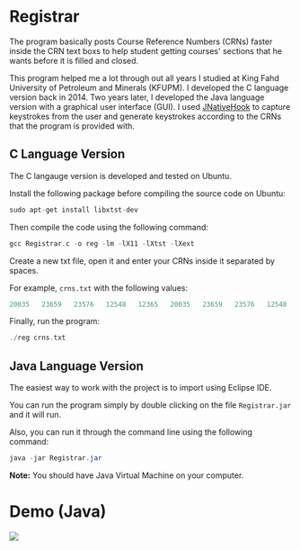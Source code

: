 # Registrar

The program basically posts Course Reference Numbers (CRNs) faster inside the CRN text boxs to help student getting courses' sections that he wants before it is filled and closed.

This program helped me a lot through out all years I studied at King Fahd University of Petroleum and Minerals (KFUPM). I developed the C language version back in 2014. Two years later, I developed the Java language version with a graphical user interface (GUI). I used [JNativeHook](https://github.com/kwhat/jnativehook) to capture keystrokes from the user and generate keystrokes according to the CRNs that the program is provided with.

## C Language Version

The C langauge version is developed and tested on Ubuntu.

Install the following package before compiling the source code on Ubuntu:

```C
sudo apt-get install libxtst-dev
```

Then compile the code using the following command:

```C
gcc Registrar.c -o reg -lm -lX11 -lXtst -lXext
```

Create a new txt file, open it and enter your CRNs inside it separated by spaces.

For example, `crns.txt` with the following values:

```C
20035	23659	23576	12548	12365	20035	23659	23576	12548	12365	
```

Finally, run the program:

```C
./reg crns.txt
```

## Java Language Version

The easiest way to work with the project is to import using Eclipse IDE.

You can run the program simply by double clicking on the file `Registrar.jar` and it will run.

Also, you can run it through the command line using the following command:

```Java
java -jar Registrar.jar
```

**Note:** You should have Java Virtual Machine on your computer.


# Demo (Java)

![](demo.gif)